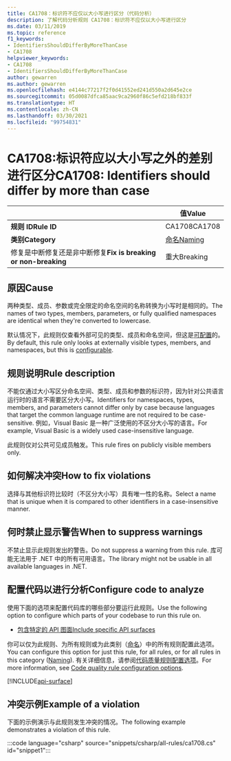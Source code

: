 ```yaml
---
title: CA1708：标识符不应仅以大小写进行区分（代码分析）
description: 了解代码分析规则 CA1708：标识符不应仅以大小写进行区分
ms.date: 03/11/2019
ms.topic: reference
f1_keywords:
- IdentifiersShouldDifferByMoreThanCase
- CA1708
helpviewer_keywords:
- CA1708
- IdentifiersShouldDifferByMoreThanCase
author: gewarren
ms.author: gewarren
ms.openlocfilehash: e4144c77217f2f0d41552ed241d550a2d645e2ce
ms.sourcegitcommit: 05d0087dfca85aac9ca2960f86c5efd218bf833f
ms.translationtype: HT
ms.contentlocale: zh-CN
ms.lasthandoff: 03/30/2021
ms.locfileid: "99754831"
---
```

# <a name="ca1708-identifiers-should-differ-by-more-than-case"></a><span data-ttu-id="e276a-103">CA1708:标识符应以大小写之外的差别进行区分</span><span class="sxs-lookup"><span data-stu-id="e276a-103">CA1708: Identifiers should differ by more than case</span></span>

| | <span data-ttu-id="e276a-104">值</span><span class="sxs-lookup"><span data-stu-id="e276a-104">Value</span></span> |
|-|-|
| <span data-ttu-id="e276a-105">**规则 ID**</span><span class="sxs-lookup"><span data-stu-id="e276a-105">**Rule ID**</span></span> |<span data-ttu-id="e276a-106">CA1708</span><span class="sxs-lookup"><span data-stu-id="e276a-106">CA1708</span></span>|
| <span data-ttu-id="e276a-107">**类别**</span><span class="sxs-lookup"><span data-stu-id="e276a-107">**Category**</span></span> |[<span data-ttu-id="e276a-108">命名</span><span class="sxs-lookup"><span data-stu-id="e276a-108">Naming</span></span>](naming-warnings.md)|
| <span data-ttu-id="e276a-109">修复是中断修复还是非中断修复</span><span class="sxs-lookup"><span data-stu-id="e276a-109">**Fix is breaking or non-breaking**</span></span> |<span data-ttu-id="e276a-110">重大</span><span class="sxs-lookup"><span data-stu-id="e276a-110">Breaking</span></span>|

## <a name="cause"></a><span data-ttu-id="e276a-111">原因</span><span class="sxs-lookup"><span data-stu-id="e276a-111">Cause</span></span>

<span data-ttu-id="e276a-112">两种类型、成员、参数或完全限定的命名空间的名称转换为小写时是相同的。</span><span class="sxs-lookup"><span data-stu-id="e276a-112">The names of two types, members, parameters, or fully qualified namespaces are identical when they're converted to lowercase.</span></span>

<span data-ttu-id="e276a-113">默认情况下，此规则仅查看外部可见的类型、成员和命名空间，但这是[可配置](#configure-code-to-analyze)的。</span><span class="sxs-lookup"><span data-stu-id="e276a-113">By default, this rule only looks at externally visible types, members, and namespaces, but this is [configurable](#configure-code-to-analyze).</span></span>

## <a name="rule-description"></a><span data-ttu-id="e276a-114">规则说明</span><span class="sxs-lookup"><span data-stu-id="e276a-114">Rule description</span></span>

<span data-ttu-id="e276a-115">不能仅通过大小写区分命名空间、类型、成员和参数的标识符，因为针对公共语言运行时的语言不需要区分大小写。</span><span class="sxs-lookup"><span data-stu-id="e276a-115">Identifiers for namespaces, types, members, and parameters cannot differ only by case because languages that target the common language runtime are not required to be case-sensitive.</span></span> <span data-ttu-id="e276a-116">例如，Visual Basic 是一种广泛使用的不区分大小写的语言。</span><span class="sxs-lookup"><span data-stu-id="e276a-116">For example, Visual Basic is a widely used case-insensitive language.</span></span>

<span data-ttu-id="e276a-117">此规则仅对公共可见成员触发。</span><span class="sxs-lookup"><span data-stu-id="e276a-117">This rule fires on publicly visible members only.</span></span>

## <a name="how-to-fix-violations"></a><span data-ttu-id="e276a-118">如何解决冲突</span><span class="sxs-lookup"><span data-stu-id="e276a-118">How to fix violations</span></span>

<span data-ttu-id="e276a-119">选择与其他标识符比较时（不区分大小写）具有唯一性的名称。</span><span class="sxs-lookup"><span data-stu-id="e276a-119">Select a name that is unique when it is compared to other identifiers in a case-insensitive manner.</span></span>

## <a name="when-to-suppress-warnings"></a><span data-ttu-id="e276a-120">何时禁止显示警告</span><span class="sxs-lookup"><span data-stu-id="e276a-120">When to suppress warnings</span></span>

<span data-ttu-id="e276a-121">不禁止显示此规则发出的警告。</span><span class="sxs-lookup"><span data-stu-id="e276a-121">Do not suppress a warning from this rule.</span></span> <span data-ttu-id="e276a-122">库可能无法用于 .NET 中的所有可用语言。</span><span class="sxs-lookup"><span data-stu-id="e276a-122">The library might not be usable in all available languages in .NET.</span></span>

## <a name="configure-code-to-analyze"></a><span data-ttu-id="e276a-123">配置代码以进行分析</span><span class="sxs-lookup"><span data-stu-id="e276a-123">Configure code to analyze</span></span>

<span data-ttu-id="e276a-124">使用下面的选项来配置代码库的哪些部分要运行此规则。</span><span class="sxs-lookup"><span data-stu-id="e276a-124">Use the following option to configure which parts of your codebase to run this rule on.</span></span>

- [<span data-ttu-id="e276a-125">包含特定的 API 图面</span><span class="sxs-lookup"><span data-stu-id="e276a-125">Include specific API surfaces</span></span>](#include-specific-api-surfaces)

<span data-ttu-id="e276a-126">你可以仅为此规则、为所有规则或为此类别（[命名](naming-warnings.md)）中的所有规则配置此选项。</span><span class="sxs-lookup"><span data-stu-id="e276a-126">You can configure this option for just this rule, for all rules, or for all rules in this category ([Naming](naming-warnings.md)).</span></span> <span data-ttu-id="e276a-127">有关详细信息，请参阅[代码质量规则配置选项](../code-quality-rule-options.md)。</span><span class="sxs-lookup"><span data-stu-id="e276a-127">For more information, see [Code quality rule configuration options](../code-quality-rule-options.md).</span></span>

[!INCLUDE[api-surface](~/includes/code-analysis/api-surface.md)]

## <a name="example-of-a-violation"></a><span data-ttu-id="e276a-128">冲突示例</span><span class="sxs-lookup"><span data-stu-id="e276a-128">Example of a violation</span></span>

<span data-ttu-id="e276a-129">下面的示例演示与此规则发生冲突的情况。</span><span class="sxs-lookup"><span data-stu-id="e276a-129">The following example demonstrates a violation of this rule.</span></span>

:::code language="csharp" source="snippets/csharp/all-rules/ca1708.cs" id="snippet1":::
